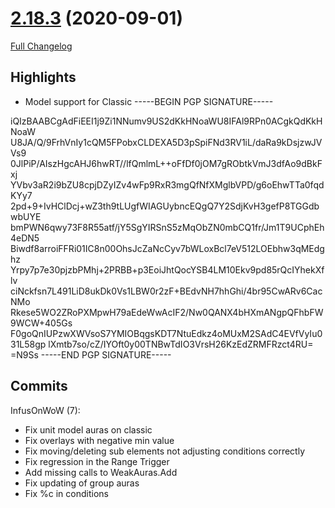 # [2.18.3](https://github.com/WeakAuras/WeakAuras2/tree/2.18.3) (2020-09-01)

[Full Changelog](https://github.com/WeakAuras/WeakAuras2/compare/2.18.2...2.18.3)

## Highlights

 - Model support for Classic
-----BEGIN PGP SIGNATURE-----

iQIzBAABCgAdFiEEI1j9Zi1NNumv9US2dKkHNoaWU8IFAl9RPn0ACgkQdKkHNoaW
U8JA/Q/9FrhVnIy1cQM5FPobxCLDEXA5D3pSpiFNd3RV1iL/daRa9kDsjzwJVVs9
0JlPiP/AIszHgcAHJ6hwRT//lfQmlmL++oFfDf0jOM7gRObtkVmJ3dfAo9dBkFxj
YVbv3aR2i9bZU8cpjDZyIZv4wFp9RxR3mgQfNfXMglbVPD/g6oEhwTTa0fqdKYy7
2pd+9+IvHClDcj+wZ3th9tLUgfWIAGUybncEQgQ7Y2SdjKvH3gefP8TGGdbwbUYE
bmPWN6qwy73F8R55atf/jY5SgYIRSnS5zMqObZN0mbCQ1fr/Jm1T9UCphEh4eDN5
Biwdf8arroiFFRi01IC8n00OhsJcZaNcCyv7bWLoxBcl7eV512LOEbhw3qMEdghz
Yrpy7p7e30pjzbPMhj+2PRBB+p3EoiJhtQocYSB4LM10Ekv9pd85rQcIYhekXflv
ciNckfsn7L491LiD8ukDk0Vs1LBW0r2zF+BEdvNH7hhGhi/4br95CwARv6CacNMo
Rkese5WO2ZRoPXMpwH79aEdeWwAcIF2/Nw0QANX4bHXmANgpQFhbFW9WCW+405Gs
F0goQnIUPzwXWVsoS7YMIOBqgsKDT7NtuEdkz4oMUxM2SAdC4EVfVyIu031L58gp
lXmtb7so/cZ/IYOft0y00TNBwTdIO3VrsH26KzEdZRMFRzct4RU=
=N9Ss
-----END PGP SIGNATURE----- 

## Commits

InfusOnWoW (7):

- Fix unit model auras on classic
- Fix overlays with negative min value
- Fix moving/deleting sub elements not adjusting conditions correctly
- Fix regression in the Range Trigger
- Add missing calls to WeakAuras.Add
- Fix updating of group auras
- Fix %c in conditions

